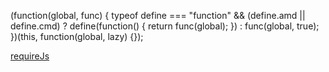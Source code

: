 



(function(global, func) {
    typeof define === "function" && (define.amd || define.cmd) ? define(function() {
        return func(global);
    }) : func(global, true);
})(this, function(global, lazy) {});


[requireJs](http://www.myexception.cn/javascript/1893484.html)